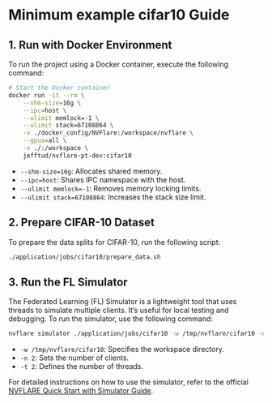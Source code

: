 
# Minimum example cifar10 Guide

## 1. Run with Docker Environment
To run the project using a Docker container, execute the following command:

```bash
# Start the Docker container
docker run -it --rm \
    --shm-size=16g \
    --ipc=host \
    --ulimit memlock=-1 \
    --ulimit stack=67108864 \
    -v ./docker_config/NVFlare:/workspace/nvflare \
    --gpus=all \
    -v ./:/workspace \
    jefftud/nvflare-pt-dev:cifar10
```

- `--shm-size=16g`: Allocates shared memory.
- `--ipc=host`: Shares IPC namespace with the host.
- `--ulimit memlock=-1`: Removes memory locking limits.
- `--ulimit stack=67108864`: Increases the stack size limit.

## 2. Prepare CIFAR-10 Dataset
To prepare the data splits for CIFAR-10, run the following script:

```bash
./application/jobs/cifar10/prepare_data.sh
```

## 3. Run the FL Simulator
The Federated Learning (FL) Simulator is a lightweight tool that uses threads to simulate multiple clients. It’s useful for local testing and debugging. To run the simulator, use the following command:

```bash
nvflare simulator ./application/jobs/cifar10 -w /tmp/nvflare/cifar10 -n 2 -t 2
```

- `-w /tmp/nvflare/cifar10`: Specifies the workspace directory.
- `-n 2`: Sets the number of clients.
- `-t 2`: Defines the number of threads.

For detailed instructions on how to use the simulator, refer to the official [NVFLARE Quick Start with Simulator Guide](https://nvflare.readthedocs.io/en/2.4.1/getting_started.html#quick-start-with-simulator).
